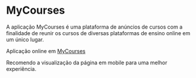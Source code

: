 # MyCourses

A aplicação MyCourses é uma plataforma de anúncios de cursos com a finalidade de reunir os cursos de diversas plataformas de ensino online em um único lugar.

Aplicação online em [MyCourses](https://mycourses-app.netlify.app/)

Recomendo a visualização da página em mobile para uma melhor experiência.
